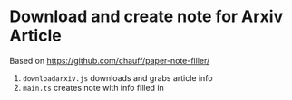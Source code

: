 # Download and create note for Arxiv Article

Based on https://github.com/chauff/paper-note-filler/


1. `downloadarxiv.js` downloads and grabs article info
2. `main.ts` creates note with info filled in


